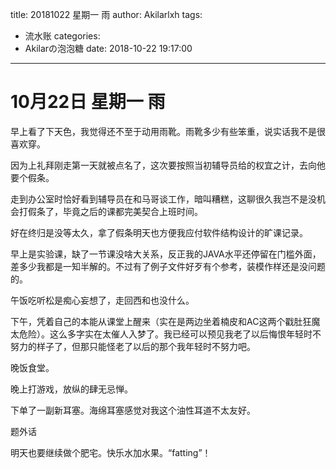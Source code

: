 title: 20181022 星期一 雨
author: Akilarlxh
tags:
  - 流水账
categories:
  - Akilarの泡泡糖
date: 2018-10-22 19:17:00
---
# 10月22日 星期一 雨

早上看了下天色，我觉得还不至于动用雨靴。雨靴多少有些笨重，说实话我不是很喜欢穿。

因为上礼拜刚走第一天就被点名了，这次要按照当初辅导员给的权宜之计，去向他要个假条。

走到办公室时恰好看到辅导员在和马哥谈工作，暗叫糟糕，这聊很久我岂不是没机会打假条了，毕竟之后的课都完美契合上班时间。

好在终归是没等太久，拿了假条明天也方便我应付软件结构设计的旷课记录。

早上是实验课，缺了一节课没啥大关系，反正我的JAVA水平还停留在门槛外面，差多少我都是一知半解的。不过有了例子文件好歹有个参考，装模作样还是没问题的。

午饭吃听松是痴心妄想了，走回西和也没什么。

下午，凭着自己的本能从课堂上醒来（实在是两边坐着楠皮和AC这两个戳肚狂魔太危险）。这么多字实在太催人入梦了。我已经可以预见我老了以后悔恨年轻时不努力的样子了，但那只能怪老了以后的那个我年轻时不努力吧。

晚饭食堂。

晚上打游戏，放纵的肆无忌惮。

下单了一副新耳塞。海绵耳塞感觉对我这个油性耳道不太友好。

题外话

明天也要继续做个肥宅。快乐水加水果。“fatting”！